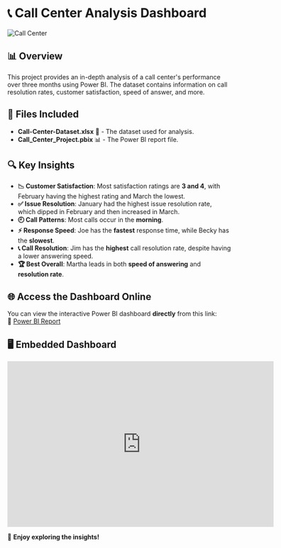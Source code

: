 # 📞 Call Center Analysis Dashboard

![Call Center](https://callcenterstudio.com/wp-content/uploads/2020/06/Basic-Contact-Center-Features-Every-Provider-Should-Have-1.jpg)

## 📊 Overview
This project provides an in-depth analysis of a call center's performance over three months using Power BI. The dataset contains information on call resolution rates, customer satisfaction, speed of answer, and more.

## 📂 Files Included
- **Call-Center-Dataset.xlsx** 📑 - The dataset used for analysis.
- **Call_Center_Project.pbix** 📊 - The Power BI report file.

## 🔍 Key Insights
- **📉 Customer Satisfaction**: Most satisfaction ratings are **3 and 4**, with February having the highest rating and March the lowest.
- **✅ Issue Resolution**: January had the highest issue resolution rate, which dipped in February and then increased in March.
- **🕘 Call Patterns**: Most calls occur in the **morning**.
- **⚡ Response Speed**: Joe has the **fastest** response time, while Becky has the **slowest**.
- **📞 Call Resolution**: Jim has the **highest** call resolution rate, despite having a lower answering speed.
- **🏆 Best Overall**: Martha leads in both **speed of answering** and **resolution rate**.

## 🌐 Access the Dashboard Online
You can view the interactive Power BI dashboard **directly** from this link:  
🔗 [Power BI Report](https://app.powerbi.com/view?r=eyJrIjoiZjRkNDE0YTAtODgzNS00NDU4LThjNmEtODQ4ZWZkM2E2MTU3IiwidCI6ImRmODY3OWNkLWE4MGUtNDVkOC05OWFjLWM4M2VkN2ZmOTVhMCJ9)

## 🖥️ Embedded Dashboard
<iframe title="Call_Center_Project" width="600" height="373.5" src="https://app.powerbi.com/view?r=eyJrIjoiZjRkNDE0YTAtODgzNS00NDU4LThjNmEtODQ4ZWZkM2E2MTU3IiwidCI6ImRmODY3OWNkLWE4MGUtNDVkOC05OWFjLWM4M2VkN2ZmOTVhMCJ9" frameborder="0" allowFullScreen="true"></iframe>

🚀 **Enjoy exploring the insights!**

